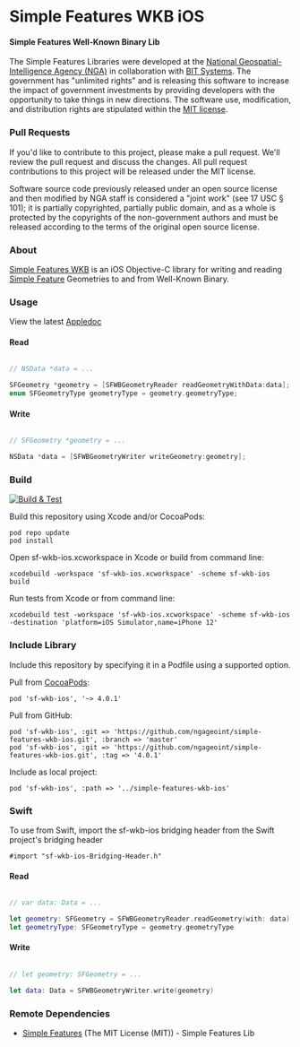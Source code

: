 # Simple Features WKB iOS

#### Simple Features Well-Known Binary Lib ####

The Simple Features Libraries were developed at the [National Geospatial-Intelligence Agency (NGA)](http://www.nga.mil/) in collaboration with [BIT Systems](https://www.caci.com/bit-systems/). The government has "unlimited rights" and is releasing this software to increase the impact of government investments by providing developers with the opportunity to take things in new directions. The software use, modification, and distribution rights are stipulated within the [MIT license](http://choosealicense.com/licenses/mit/).

### Pull Requests ###
If you'd like to contribute to this project, please make a pull request. We'll review the pull request and discuss the changes. All pull request contributions to this project will be released under the MIT license.

Software source code previously released under an open source license and then modified by NGA staff is considered a "joint work" (see 17 USC § 101); it is partially copyrighted, partially public domain, and as a whole is protected by the copyrights of the non-government authors and must be released according to the terms of the original open source license.

### About ###

[Simple Features WKB](http://ngageoint.github.io/simple-features-wkb-ios/) is an iOS Objective-C library for writing and reading [Simple Feature](https://github.com/ngageoint/simple-features-ios) Geometries to and from Well-Known Binary.

### Usage ###

View the latest [Appledoc](http://ngageoint.github.io/simple-features-wkb-ios/docs/api/)

#### Read ####

```objectivec

// NSData *data = ...

SFGeometry *geometry = [SFWBGeometryReader readGeometryWithData:data];
enum SFGeometryType geometryType = geometry.geometryType;

```

#### Write ####

```objectivec

// SFGeometry *geometry = ...

NSData *data = [SFWBGeometryWriter writeGeometry:geometry];

```

### Build ###

[![Build & Test](https://github.com/ngageoint/simple-features-wkb-ios/workflows/Build%20&%20Test/badge.svg)](https://github.com/ngageoint/simple-features-wkb-ios/actions/workflows/build-test.yml)

Build this repository using Xcode and/or CocoaPods:

    pod repo update
    pod install

Open sf-wkb-ios.xcworkspace in Xcode or build from command line:

    xcodebuild -workspace 'sf-wkb-ios.xcworkspace' -scheme sf-wkb-ios build

Run tests from Xcode or from command line:

    xcodebuild test -workspace 'sf-wkb-ios.xcworkspace' -scheme sf-wkb-ios -destination 'platform=iOS Simulator,name=iPhone 12'

### Include Library ###

Include this repository by specifying it in a Podfile using a supported option.

Pull from [CocoaPods](https://cocoapods.org/pods/sf-wkb-ios):

    pod 'sf-wkb-ios', '~> 4.0.1'

Pull from GitHub:

    pod 'sf-wkb-ios', :git => 'https://github.com/ngageoint/simple-features-wkb-ios.git', :branch => 'master'
    pod 'sf-wkb-ios', :git => 'https://github.com/ngageoint/simple-features-wkb-ios.git', :tag => '4.0.1'

Include as local project:

    pod 'sf-wkb-ios', :path => '../simple-features-wkb-ios'

### Swift ###

To use from Swift, import the sf-wkb-ios bridging header from the Swift project's bridging header

    #import "sf-wkb-ios-Bridging-Header.h"

#### Read ####

```swift

// var data: Data = ...

let geometry: SFGeometry = SFWBGeometryReader.readGeometry(with: data)
let geometryType: SFGeometryType = geometry.geometryType

```

#### Write ####

```swift

// let geometry: SFGeometry = ...

let data: Data = SFWBGeometryWriter.write(geometry)

```

### Remote Dependencies ###

* [Simple Features](https://github.com/ngageoint/simple-features-ios) (The MIT License (MIT)) - Simple Features Lib
